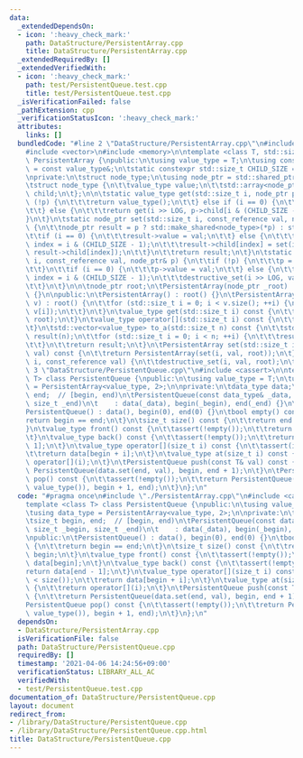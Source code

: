 ```yaml
---
data:
  _extendedDependsOn:
  - icon: ':heavy_check_mark:'
    path: DataStructure/PersistentArray.cpp
    title: DataStructure/PersistentArray.cpp
  _extendedRequiredBy: []
  _extendedVerifiedWith:
  - icon: ':heavy_check_mark:'
    path: test/PersistentQueue.test.cpp
    title: test/PersistentQueue.test.cpp
  _isVerificationFailed: false
  _pathExtension: cpp
  _verificationStatusIcon: ':heavy_check_mark:'
  attributes:
    links: []
  bundledCode: "#line 2 \"DataStructure/PersistentArray.cpp\"\n#include <array>\n\
    #include <vector>\n#include <memory>\n\ntemplate <class T, std::size_t LOG> class\
    \ PersistentArray {\npublic:\n\tusing value_type = T;\n\tusing const_reference\
    \ = const value_type&;\n\tstatic constexpr std::size_t CHILD_SIZE = 1 << LOG;\n\
    \nprivate:\n\tstruct node_type;\n\tusing node_ptr = std::shared_ptr<node_type>;\n\
    \tstruct node_type {\n\t\tvalue_type value;\n\t\tstd::array<node_ptr, CHILD_SIZE>\
    \ child;\n\t};\n\n\tstatic value_type get(std::size_t i, node_ptr p) {\n\t\tif\
    \ (!p) {\n\t\t\treturn value_type();\n\t\t} else if (i == 0) {\n\t\t\treturn p->value;\n\
    \t\t} else {\n\t\t\treturn get(i >> LOG, p->child[i & (CHILD_SIZE - 1)]);\n\t\t\
    }\n\t}\n\tstatic node_ptr set(std::size_t i, const_reference val, node_ptr p)\
    \ {\n\t\tnode_ptr result = p ? std::make_shared<node_type>(*p) : std::make_shared<node_type>();\n\
    \t\tif (i == 0) {\n\t\t\tresult->value = val;\n\t\t} else {\n\t\t\tstd::size_t\
    \ index = i & (CHILD_SIZE - 1);\n\t\t\tresult->child[index] = set(i >> LOG, val,\
    \ result->child[index]);\n\t\t}\n\t\treturn result;\n\t}\n\tstatic void destructive_set(std::size_t\
    \ i, const_reference val, node_ptr& p) {\n\t\tif (!p) {\n\t\t\tp = std::make_shared<node_type>();\n\
    \t\t}\n\t\tif (i == 0) {\n\t\t\tp->value = val;\n\t\t} else {\n\t\t\tstd::size_t\
    \ index = i & (CHILD_SIZE - 1);\n\t\t\tdestructive_set(i >> LOG, val, p->child[index]);\n\
    \t\t}\n\t}\n\n\tnode_ptr root;\n\tPersistentArray(node_ptr _root) : root(_root)\
    \ {}\n\npublic:\n\tPersistentArray() : root() {}\n\tPersistentArray(const std::vector<value_type>&\
    \ v) : root() {\n\t\tfor (std::size_t i = 0; i < v.size(); ++i) {\n\t\t\tdestructive_set(i,\
    \ v[i]);\n\t\t}\n\t}\n\tvalue_type get(std::size_t i) const {\n\t\treturn get(i,\
    \ root);\n\t}\n\tvalue_type operator[](std::size_t i) const {\n\t\treturn get(i);\n\
    \t}\n\tstd::vector<value_type> to_a(std::size_t n) const {\n\t\tstd::vector<value_type>\
    \ result(n);\n\t\tfor (std::size_t i = 0; i < n; ++i) {\n\t\t\tresult[i] = get(i);\n\
    \t\t}\n\t\treturn result;\n\t}\n\tPersistentArray set(std::size_t i, const_reference\
    \ val) const {\n\t\treturn PersistentArray(set(i, val, root));\n\t}\n\tvoid destructive_set(std::size_t\
    \ i, const_reference val) {\n\t\tdestructive_set(i, val, root);\n\t}\n};\n#line\
    \ 3 \"DataStructure/PersistentQueue.cpp\"\n#include <cassert>\n\ntemplate <class\
    \ T> class PersistentQueue {\npublic:\n\tusing value_type = T;\n\tusing data_type\
    \ = PersistentArray<value_type, 2>;\n\nprivate:\n\tdata_type data;\n\tsize_t begin,\
    \ end;  // [begin, end)\n\tPersistentQueue(const data_type& _data, size_t _begin,\
    \ size_t _end)\n\t    : data(_data), begin(_begin), end(_end) {}\n\npublic:\n\t\
    PersistentQueue() : data(), begin(0), end(0) {}\n\tbool empty() const {\n\t\t\
    return begin == end;\n\t}\n\tsize_t size() const {\n\t\treturn end - begin;\n\t\
    }\n\tvalue_type front() const {\n\t\tassert(!empty());\n\t\treturn data[begin];\n\
    \t}\n\tvalue_type back() const {\n\t\tassert(!empty());\n\t\treturn data[end -\
    \ 1];\n\t}\n\tvalue_type operator[](size_t i) const {\n\t\tassert(i < size());\n\
    \t\treturn data[begin + i];\n\t}\n\tvalue_type at(size_t i) const {\n\t\treturn\
    \ operator[](i);\n\t}\n\tPersistentQueue push(const T& val) const {\n\t\treturn\
    \ PersistentQueue(data.set(end, val), begin, end + 1);\n\t}\n\tPersistentQueue\
    \ pop() const {\n\t\tassert(!empty());\n\t\treturn PersistentQueue(data.set(begin,\
    \ value_type()), begin + 1, end);\n\t}\n};\n"
  code: "#pragma once\n#include \"./PersistentArray.cpp\"\n#include <cassert>\n\n\
    template <class T> class PersistentQueue {\npublic:\n\tusing value_type = T;\n\
    \tusing data_type = PersistentArray<value_type, 2>;\n\nprivate:\n\tdata_type data;\n\
    \tsize_t begin, end;  // [begin, end)\n\tPersistentQueue(const data_type& _data,\
    \ size_t _begin, size_t _end)\n\t    : data(_data), begin(_begin), end(_end) {}\n\
    \npublic:\n\tPersistentQueue() : data(), begin(0), end(0) {}\n\tbool empty() const\
    \ {\n\t\treturn begin == end;\n\t}\n\tsize_t size() const {\n\t\treturn end -\
    \ begin;\n\t}\n\tvalue_type front() const {\n\t\tassert(!empty());\n\t\treturn\
    \ data[begin];\n\t}\n\tvalue_type back() const {\n\t\tassert(!empty());\n\t\t\
    return data[end - 1];\n\t}\n\tvalue_type operator[](size_t i) const {\n\t\tassert(i\
    \ < size());\n\t\treturn data[begin + i];\n\t}\n\tvalue_type at(size_t i) const\
    \ {\n\t\treturn operator[](i);\n\t}\n\tPersistentQueue push(const T& val) const\
    \ {\n\t\treturn PersistentQueue(data.set(end, val), begin, end + 1);\n\t}\n\t\
    PersistentQueue pop() const {\n\t\tassert(!empty());\n\t\treturn PersistentQueue(data.set(begin,\
    \ value_type()), begin + 1, end);\n\t}\n};\n"
  dependsOn:
  - DataStructure/PersistentArray.cpp
  isVerificationFile: false
  path: DataStructure/PersistentQueue.cpp
  requiredBy: []
  timestamp: '2021-04-06 14:24:56+09:00'
  verificationStatus: LIBRARY_ALL_AC
  verifiedWith:
  - test/PersistentQueue.test.cpp
documentation_of: DataStructure/PersistentQueue.cpp
layout: document
redirect_from:
- /library/DataStructure/PersistentQueue.cpp
- /library/DataStructure/PersistentQueue.cpp.html
title: DataStructure/PersistentQueue.cpp
---
```

